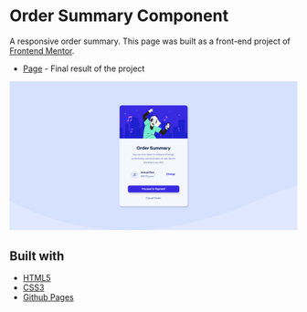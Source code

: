 # Order Summary Component

A responsive order summary. This page was built as a front-end project of [Frontend Mentor](https://www.frontendmentor.io/challenges/order-summary-component-QlPmajDUj).

- [Page](https://norwyx.github.io/order-summary-component/) - Final result of the project

![Order Summary](./images/final-results.png)




## Built with
- [HTML5](https://developer.mozilla.org/es/docs/HTML/HTML5)
- [CSS3](https://developer.mozilla.org/es/docs/Web/CSS/CSS3)
- [Github Pages](https://pages.github.com/)

